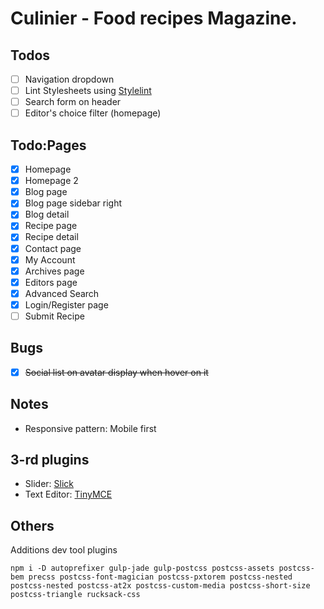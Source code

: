 # Culinier - Food recipes Magazine.

## Todos

- [ ] Navigation dropdown
- [ ] Lint Stylesheets using [Stylelint](http://stylelint.io)
- [ ] Search form on header
- [ ] Editor's choice filter (homepage)

## Todo:Pages

- [x] Homepage
- [x] Homepage 2
- [x] Blog page
- [x] Blog page sidebar right
- [x] Blog detail
- [x] Recipe page
- [x] Recipe detail
- [x] Contact page
- [x] My Account
- [x] Archives page
- [x] Editors page
- [x] Advanced Search
- [x] Login/Register page
- [ ] Submit Recipe

## Bugs

- [x] ~~Social list on avatar display when hover on it~~

## Notes

* Responsive pattern: Mobile first

## 3-rd plugins

* Slider: [Slick](http://kenwheeler.github.io/slick/)
* Text Editor: [TinyMCE](https://www.tinymce.com/)

## Others

Additions dev tool plugins

```
npm i -D autoprefixer gulp-jade gulp-postcss postcss-assets postcss-bem precss postcss-font-magician postcss-pxtorem postcss-nested postcss-nested postcss-at2x postcss-custom-media postcss-short-size postcss-triangle rucksack-css
```
